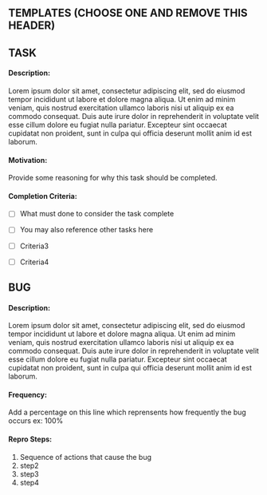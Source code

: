 ## TEMPLATES (CHOOSE ONE AND REMOVE THIS HEADER)



## TASK
#### Description:
Lorem ipsum dolor sit amet, consectetur adipiscing elit, sed do eiusmod tempor incididunt ut labore et dolore magna aliqua. Ut enim ad minim veniam, quis nostrud exercitation ullamco laboris nisi ut aliquip ex ea commodo consequat. Duis aute irure dolor in reprehenderit in voluptate velit esse cillum dolore eu fugiat nulla pariatur. Excepteur sint occaecat cupidatat non proident, sunt in culpa qui officia deserunt mollit anim id est laborum.
#### Motivation:
Provide some reasoning for why this task should be completed.
#### Completion Criteria:
- [ ] What must done to consider the task complete
- [ ] You may also reference other tasks here
- [ ] Criteria3
- [ ] Criteria4





## BUG
#### Description:
Lorem ipsum dolor sit amet, consectetur adipiscing elit, sed do eiusmod tempor incididunt ut labore et dolore magna aliqua. Ut enim ad minim veniam, quis nostrud exercitation ullamco laboris nisi ut aliquip ex ea commodo consequat. Duis aute irure dolor in reprehenderit in voluptate velit esse cillum dolore eu fugiat nulla pariatur. Excepteur sint occaecat cupidatat non proident, sunt in culpa qui officia deserunt mollit anim id est laborum.
#### Frequency:
Add a percentage on this line which reprensents how frequently the bug occurs ex: 100%
#### Repro Steps:
1. Sequence of actions that cause the bug
2. step2
3. step3
4. step4
